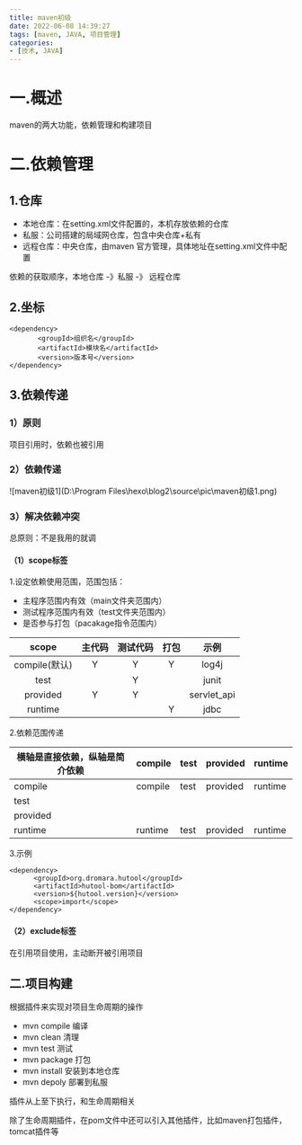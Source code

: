 ```yaml
---
title: maven初级
date: 2022-06-08 14:39:27
tags: [maven, JAVA, 项目管理]
categories:
- [技术, JAVA]
---
```


# 一.概述

maven的两大功能，依赖管理和构建项目



# 二.依赖管理

## 1.仓库

- 本地仓库：在setting.xml文件配置的，本机存放依赖的仓库
- 私服：公司搭建的局域网仓库，包含中央仓库+私有
- 远程仓库：中央仓库，由maven 官方管理，具体地址在setting.xml文件中配置

依赖的获取顺序，本地仓库 -》私服 -》 远程仓库

## 2.坐标

```
<dependency>
       <groupId>组织名</groupId>
       <artifactId>模块名</artifactId>
       <version>版本号</version>
</dependency>
```

## 3.依赖传递

### 1）原则

项目引用时，依赖也被引用

### 2）依赖传递

![maven初级1](D:\Program Files\hexo\blog2\source\pic\maven初级1.png)

### 3）解决依赖冲突

总原则：不是我用的就调

#### （1）scope标签

1.设定依赖使用范围，范围包括：

- 主程序范围内有效（main文件夹范围内）
- 测试程序范围内有效（test文件夹范围内）
- 是否参与打包（pacakage指令范围内）

|     scope     | 主代码 | 测试代码 | 打包 |    示例     |
| :-----------: | :----: | :------: | :--: | :---------: |
| compile(默认) |   Y    |    Y     |  Y   |    log4j    |
|     test      |        |    Y     |      |    junit    |
|   provided    |   Y    |    Y     |      | servlet_api |
|    runtime    |        |          |  Y   |    jdbc     |

2.依赖范围传递

| 横轴是直接依赖，纵轴是简介依赖 | compile | test | provided | runtime |
| ------------------------------ | ------- | ---- | -------- | ------- |
| compile                        | compile | test | provided | runtime |
| test                           |         |      |          |         |
| provided                       |         |      |          |         |
| runtime                        | runtime | test | provided | runtime |

3.示例

```
<dependency>
      <groupId>org.dromara.hutool</groupId>
      <artifactId>hutool-bom</artifactId>
      <version>${hutool.version}</version>
      <scope>import</scope>
</dependency>
```

#### （2）exclude标签

在引用项目使用，主动断开被引用项目

## 二.项目构建

根据插件来实现对项目生命周期的操作

- mvn compile 编译
- mvn clean 清理
- mvn test 测试
- mvn package 打包
- mvn install 安装到本地仓库
- mvn depoly 部署到私服

插件从上至下执行，和生命周期相关

除了生命周期插件，在pom文件中还可以引入其他插件，比如maven打包插件，tomcat插件等
